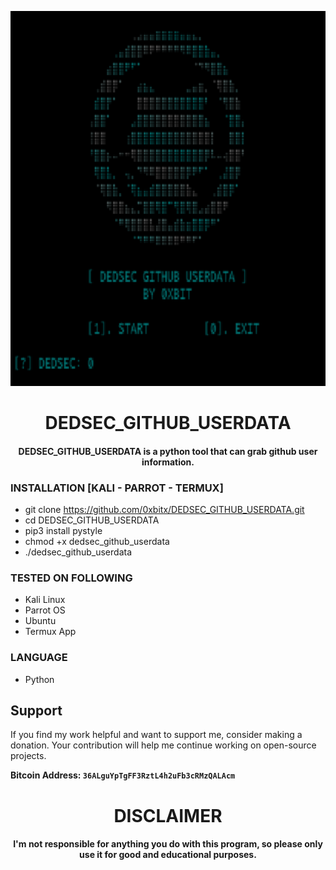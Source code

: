 
<p align="center">
<img src="https://github.com/0xbitx/DEDSEC_GITHUB_USERDATA/blob/main/banner.png", width="600", height="600">
</p>
<h1 align="center"> DEDSEC_GITHUB_USERDATA</h1>
<h4 align="center"> DEDSEC_GITHUB_USERDATA is a python tool that can grab github user information.</h4>

### INSTALLATION [KALI - PARROT - TERMUX]
* git clone https://github.com/0xbitx/DEDSEC_GITHUB_USERDATA.git
* cd DEDSEC_GITHUB_USERDATA
* pip3 install pystyle
* chmod +x dedsec_github_userdata
* ./dedsec_github_userdata

### TESTED ON FOLLOWING
* Kali Linux 
* Parrot OS 
* Ubuntu
* Termux App

### LANGUAGE 
* Python


## Support

If you find my work helpful and want to support me, consider making a donation. Your contribution will help me continue working on open-source projects.

**Bitcoin Address: `36ALguYpTgFF3RztL4h2uFb3cRMzQALAcm`**

<h1 align="center"> DISCLAIMER </h1>

<h4 align="center">I'm not responsible for anything you do with this program, so please only use it for good and educational purposes. </h4>
